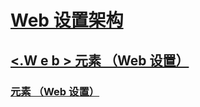 # [Web 设置架构](index.md)
## [<.W e b > 元素 （Web 设置）](system-web-element-web-settings.md)
### [<applicationPool>元素 （Web 设置）](applicationpool-element-web-settings.md)
